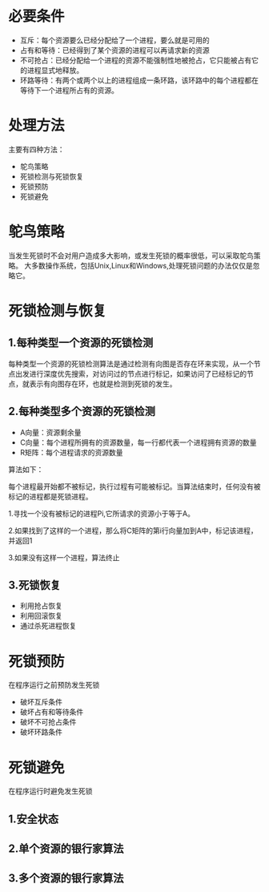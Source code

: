 # 必要条件
- 互斥：每个资源要么已经分配给了一个进程，要么就是可用的
- 占有和等待：已经得到了某个资源的进程可以再请求新的资源
- 不可抢占：已经分配给一个进程的资源不能强制性地被抢占，它只能被占有它的进程显式地释放。
- 环路等待：有两个或两个以上的进程组成一条环路，该环路中的每个进程都在等待下一个进程所占有的资源。

# 处理方法
主要有四种方法：
- 鸵鸟策略
- 死锁检测与死锁恢复
- 死锁预防
- 死锁避免

# 鸵鸟策略
当发生死锁时不会对用户造成多大影响，或发生死锁的概率很低，可以采取鸵鸟策略。
大多数操作系统，包括Unix,Linux和Windows,处理死锁问题的办法仅仅是忽略它。

# 死锁检测与恢复
## 1.每种类型一个资源的死锁检测
每种类型一个资源的死锁检测算法是通过检测有向图是否存在环来实现，从一个节点出发进行深度优先搜索，对访问过的节点进行标记，如果访问了已经标记的节点，就表示有向图存在环，也就是检测到死锁的发生。

## 2.每种类型多个资源的死锁检测
- A向量：资源剩余量
- C向量：每个进程所拥有的资源数量，每一行都代表一个进程拥有资源的数量
- R矩阵：每个进程请求的资源数量

算法如下：

每个进程最开始都不被标记，执行过程有可能被标记。当算法结束时，任何没有被标记的进程都是死锁进程。

1.寻找一个没有被标记的进程Pi,它所请求的资源小于等于A。

2.如果找到了这样的一个进程，那么将C矩阵的第i行向量加到A中，标记该进程，并返回1

3.如果没有这样一个进程，算法终止

## 3.死锁恢复
- 利用抢占恢复
- 利用回滚恢复
- 通过杀死进程恢复

# 死锁预防
在程序运行之前预防发生死锁
- 破坏互斥条件
- 破坏占有和等待条件
- 破坏不可抢占条件
- 破坏环路条件

# 死锁避免
在程序运行时避免发生死锁
## 1.安全状态
## 2.单个资源的银行家算法
## 3.多个资源的银行家算法
